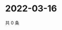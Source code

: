# 2022-03-16

共 0 条

<!-- BEGIN WEIBO -->
<!-- 最后更新时间 Wed Mar 16 2022 13:01:00 GMT+0800 (China Standard Time) -->

<!-- END WEIBO -->
